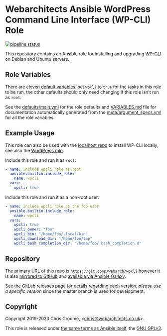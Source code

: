 # Webarchitects Ansible WordPress Command Line Interface (WP-CLI) Role

[![pipeline status](https://git.coop/webarch/wpcli/badges/master/pipeline.svg)](https://git.coop/webarch/wpcli/-/commits/master)

This repository contains an Ansible role for installing and upgrading [WP-CLI](https://wp-cli.org/) on Debian and Ubuntu servers.

## Role Variables

There are eleven [default variables](defaults/main.yml), set `wpcli` to `true` for the tasks in this role to be run, the other defaults should only need changing if this role isn't run as `root`.

See the [defaults/main.yml](defaults/main.yml) for the role defaults and [VARIABLES.md](VARIABLES.md) file for documentation automatically generated from the [meta/argument_specs.yml](meta/argument_specs.yml) for all the role variables.

## Example Usage

This role can also be used with the [localhost repo](https://git.coop/webarch/localhost) to install WP-CLI locally, see also the [WordPress role](https://git.coop/webarch/wordpress).

Include this role and run it as `root`:

```yaml
- name: Include wpcli role as root
  ansible.builtin.include_role:
    name: wpcli
  vars:
    wpcli: true
```

Include this role and run it as a non-root user:

```yaml
- name: Include wpcli role as the foo user
  ansible.builtin.include_role:
    name: wpcli
  vars:
    wpcli: true
    wpcli_owner: "foo"
    wpcli_bin: "/home/foo/.local/bin"
    wpcli_download_dir: "/home/foo/tmp"
    wpcli_bash_completion_dir: "/home/foo/.bash_completion.d"
```

## Repository

The primary URL of this repo is [`https://git.coop/webarch/wpcli`](https://git.coop/webarch/wpcli) however it is also [mirrored to GitHub](https://github.com/webarch-coop/ansible-role-wpcli) and [available via Ansible Galaxy](https://galaxy.ansible.com/chriscroome/wpcli).

See the [GitLab releases page](https://git.coop/webarch/wpcli/-/releases) for details regarding each version, *please use a specific version* since the master branch is used for development.

## Copyright

Copyright 2019-2023 Chris Croome, &lt;[chris@webarchitects.co.uk](mailto:chris@webarchitects.co.uk)&gt;.

This role is released under [the same terms as Ansible itself](https://github.com/ansible/ansible/blob/devel/COPYING), the [GNU GPLv3](LICENSE).

